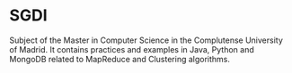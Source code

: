 # SGDI
Subject of the Master in Computer Science in the Complutense University of Madrid. It contains practices and examples in Java, Python and MongoDB related to MapReduce and Clustering algorithms.
